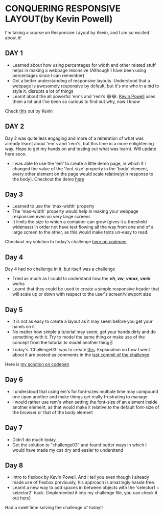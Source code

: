 # CONQUERING RESPONSIVE LAYOUT(by Kevin Powell)

I'm taking a course on Responsive Layout by Kevin, and I am so excited about it!

## DAY 1

- Learned about how using percentages for width and other related stuff helps in making a webpage resonsive (Although I have been using percentages since I can remember)
- Got a better understanding of responsive layouts. Understood that a webpage is awesomely responsive by default, but it's me who in a bid to style it, disrupts a lot of things
- Learnt about the all powerful 'em's and 'rem's 😂😂. [Kevin Powell](https://www.youtube.com/channel/UCJZv4d5rbIKd4QHMPkcABCw) uses them a lot and I've been so curious to find out why, now I know

Check [this](https://youtu.be/_-aDOAMmDHI) out by Kevin

## DAY 2

Day 2 was quite less engaging and more of a reiteration of what was already learnt about 'em's and 'rem's, but this time in a more enlightening way. Hope to get my hands on and testing out what was learnt. Will update here soon.

- I was able to use the 'em' to create a little demo page, in which if I changed the value of the 'font-size' property in the 'body' element, every other element on the page would scale relatively(in response to the body). Checkout the demo [here]("https://codepen.io/emekaorji/pen/JjJPRLY)

## Day 3

- Learned to use the 'max-width' property
- The 'max-width' property would help in making your webpage responsive even on very large screens
- It limits the size to which a container can grow (gives it a threshold wideness) in order not have text flowing all the way from one end of a large screen to the other, as this would make texts un-easy to read.

Checkout my solution to today's challenge [here on codepen]("https://codepen.io/emekaorji/pen/yLXBpoR")

## Day 4

Day 4 had no challenge in it, but itself was a challenge

- Tried as much as I could to understand how the **_vh_**, **_vw_**, **_vmax_**, **_vmin_** works
- Learnt that they could be used to create a simple responsive header that will scale up or down with respect to the user's screen/viewport size

## Day 5

- It is not as easy to create a layout as it may seem before you get your hands on it
- No matter how simple a tutorial may seem, get your hands dirty and do something with it. Try to model the same thing or make use of the concept from the tutorial to model another thing✌
- Today's 'Challenge03' was to create [this]("https://www.figma.com/file/dGPcL6Ym2avOt4736aHb2B/conquer-responsive-layout-week-1-final-challenge?node-id=0%3A1). Explanation on how I went about it are posted as comments in the [last commit of the challenge]("https://github.com/EmekaOrji/Conquering-Responsive-Layout/commit/8b178913a5a8abd91d83069200f6eb5a98470493")

Here is [my solution on codepen]("https://codepen.io/emekaorji/pen/mdwbzpK")

## Day 6

- I understood that using em's for font-sizes multiple time may compound one upon another and make things get really frustrating to manage
- I would rather use rem's when setting the font-size of an element inside another element, as that would make it relative to the default font-size of the browser or that of the body element

## Day 7

- Didn't do much today
- Got the solution to "challenge03" and found better ways in which I would have made my css dry and easier to understand

## Day 8

- Intro to flexbox by Kevin Powell. And I tell you even though I already made use of flexbox previously, his approach is amazingly hassle free.
- Learnt a new way to add spaces in between objects with the 'selector1 + selector2' hack. (Implemented it into my challenge file, you can check it out [here]("https://github.com/EmekaOrji/Conquering-Responsive-Layout/commit/ed0bd80d1f262da512fa9cafc3973ac721cdc6aa#r55538740"))

Had a swell time solving the challenge of today!!